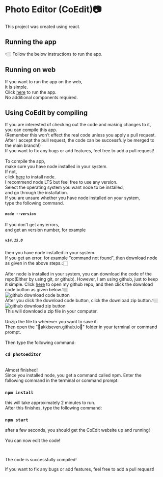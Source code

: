 # Photo Editor (CoEdit)📷

This project was created using react.

## Running the app
👇🏼 Follow the below instructions to run the app.
<br>

## Running on web
If you want to run the app on the web, <br>
it is simple. <br>
Click [here](https://akkiseven.github.io/photoeditor) to run the app. 
<br>
No additional components required.

## Using CoEdit by compiling
If you are interested of checking out the code and making changes to it, 
<br>
you can compile this app. 
<br>
(Remember this won't effect the real code unless you apply a pull request. After I accept the pull request, the code can be successfuly be merged to the main branch!) 
<br>
If you want to fix any bugs or add features, feel free to add a pull request!
<br>
<br>
To compile the app, 
<br>
make sure you have node installed in your system.
<br> 
If not, 
<br>
click [here](https://nodejs.org/en/download/) to install node. 
<br>
I recommend node LTS but feel free to use any version. 
<br>
Select the operating system you want node to be installed, 
<br>
and go through the installation.
<br>
If you are unsure whether you have node installed on your system, 
<br>
type the following command.

#### `node --version`
If you don't get any errors, 
<br>
and get an version number, for example
<br>
#####   `v14.15.0`
then you have node installed in your system.
<br>
If you get an error, for example "command not found", then download node as given in the above steps.👆🏻
<br>
<br>
After node is installed in your system, you can download the code of the repo(Either by using git, or github). However, I am using github, just to keep it simple. Click [here](https://github.com/AkkiSeven/AkkiSeven.github.io) to open my github repo, and then click the download code button as given below.👇🏼
<br>
![github download code button](https://cdn.statically.io/img/teckangaroo.com/f=auto/wp-content/uploads/2020/09/Screenshot_32-5.png "github download code button")
<br>
After you click the download code button, click the download zip button.👇🏼
<br>
![github download zip button](https://res.cloudinary.com/practicaldev/image/fetch/s--vuzbvzfo--/c_limit%2Cf_auto%2Cfl_progressive%2Cq_auto%2Cw_880/https://dev-to-uploads.s3.amazonaws.com/i/0mepmnsme5n2ladav5mp.png "github download zip button")
<br>
This will download a zip file in your computer. 
<br>
<br>
Unzip the file to wherever you want to save it.
<br>
Then open the "📁akkiseven.github.io📁" folder in your terminal or command prompt.
<br>
<br>
Then type the following command:
### `cd photoeditor`
<br>
Almost finished!
<br>
Since you installed node, you get a command called npm. Enter the following command in the terminal or command prompt:

### `npm install`

this will take approximately 2 minutes to run.
<br>
After this finishes, type the following command:

### `npm start`

after a few seconds, you should get the CoEdit website up and running!
<br>
<br>
You can now edit the code!

<br>

The code is successfully compiled!

If you want to fix any bugs or add features, feel free to add a pull request!